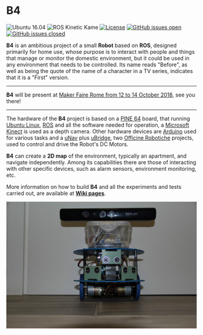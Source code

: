 # B4
![Ubuntu 16.04](https://img.shields.io/badge/Ubuntu-16.04-green.svg)
![ROS Kinetic Kame](https://img.shields.io/badge/ROS-Kinetic%20Kame-red.svg)
[![License](https://img.shields.io/github/license/bobboteck/B4.svg?style=flat)](https://github.com/bobboteck/B4/blob/master/LICENSE)
[![GitHub issues open](https://img.shields.io/github/issues-raw/bobboteck/b4.svg)](https://github.com/bobboteck/B4/issues) 
[![GitHub issues closed](https://img.shields.io/github/issues-closed-raw/bobboteck/b4.svg)](https://github.com/bobboteck/B4/issues)


**B4** is an ambitious project of a small **Robot** based on **ROS**, designed primarily for home use, whose purpose is to interact with people and things that manage or monitor the domestic environment, but it could be used in any environment that needs to be controlled.
Its name reads "Before", as well as being the quote of the name of a character in a TV series, indicates that it is a "First" version.

***

**B4** will be present at [Maker Faire Rome from 12 to 14 October 2018](https://2018.makerfairerome.eu/it/espositori/?ids=719), see you there!

***

The hardware of the **B4** project is based on a [PINE 64](https://www.pine64.org/?page_id=1194) board, that running [Ubuntu Linux](https://www.ubuntu.com/), [ROS](http://www.ros.org/) and all the software needed for operation, a [Microsoft Kinect](https://it.wikipedia.org/wiki/Microsoft_Kinect) is used as a depth camera. Other hardware devices are [Arduino](https://www.arduino.cc/) used for various tasks and a [uNav](http://unav.officinerobotiche.it/technical-specifications/) plus [uBridge](http://unav.officinerobotiche.it/%C2%B5bridge-technical-specifications/), two [Officine Robotiche](https://github.com/officinerobotiche) projects, used to control and drive the Robot's DC Motors.

**B4** can create a **2D map** of the environment, typically an apartment, and navigate independently. Among its capabilities there are those of interacting with other specific devices, such as alarm sensors, environment monitoring, etc.

More information on how to build **B4** and all the experiments and tests carried out, are available at **[Wiki pages](https://github.com/bobboteck/B4/wiki)**.

![B4](https://github.com/bobboteck/B4/blob/master/image/B4-Front-New.JPG)
